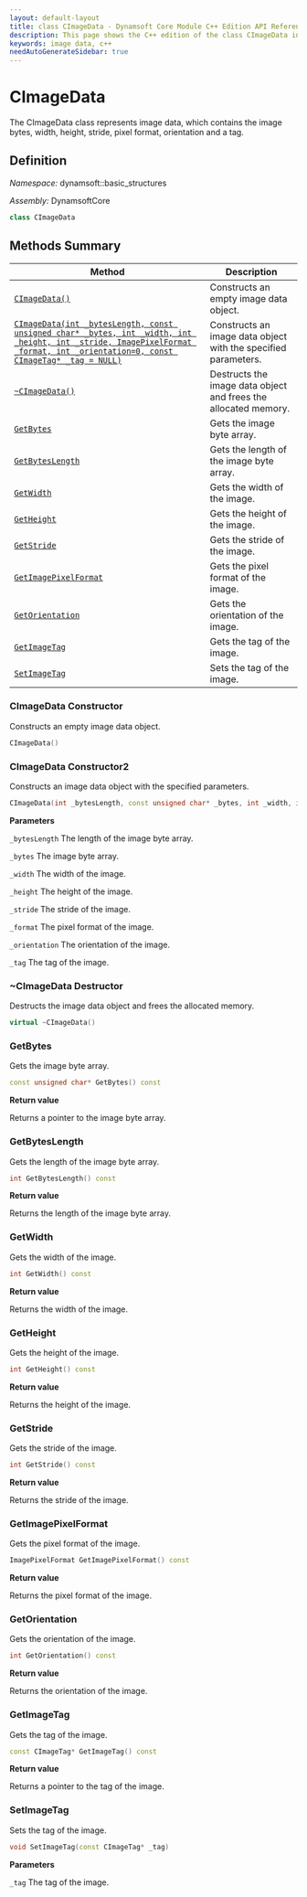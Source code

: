 ```yaml
---
layout: default-layout
title: class CImageData - Dynamsoft Core Module C++ Edition API Reference
description: This page shows the C++ edition of the class CImageData in Dynamsoft Core Module.
keywords: image data, c++
needAutoGenerateSidebar: true
---
```


# CImageData

The CImageData class represents image data, which contains the image bytes, width, height, stride, pixel format, orientation and a tag.

## Definition

*Namespace:* dynamsoft::basic_structures

*Assembly:* DynamsoftCore

```cpp
class CImageData 
```

## Methods Summary

| Method               | Description |
|----------------------|-------------|
| [`CImageData()`](#cimagedata-constructor) | Constructs an empty image data object. |
| [`CImageData(int _bytesLength, const unsigned char* _bytes, int _width, int _height, int _stride, ImagePixelFormat _format, int _orientation=0, const CImageTag* _tag = NULL)`](#cimagedata-constructor2) | Constructs an image data object with the specified parameters. |
| [`~CImageData()`](#cimagedata-destructor) | Destructs the image data object and frees the allocated memory. |
| [`GetBytes`](#getbytes) | Gets the image byte array. |
| [`GetBytesLength`](#getbyteslength) | Gets the length of the image byte array. |
| [`GetWidth`](#getwidth) | Gets the width of the image. |
| [`GetHeight`](#getheight) | Gets the height of the image. |
| [`GetStride`](#getstride) | Gets the stride of the image. |
| [`GetImagePixelFormat`](#getimagepixelformat) | Gets the pixel format of the image. |
| [`GetOrientation`](#getorientation) | Gets the orientation of the image. |
| [`GetImageTag`](#getimagetag) | Gets the tag of the image. |
| [`SetImageTag`](#setimagetag) | Sets the tag of the image. |

### CImageData Constructor

Constructs an empty image data object.

```cpp
CImageData()
```

### CImageData Constructor2

Constructs an image data object with the specified parameters.

```cpp
CImageData(int _bytesLength, const unsigned char* _bytes, int _width, int _height, int _stride, ImagePixelFormat _format, int _orientation=0, const CImageTag* _tag = NULL)
```

**Parameters**

`_bytesLength` The length of the image byte array.

`_bytes` The image byte array.

`_width` The width of the image.

`_height` The height of the image.

`_stride` The stride of the image.

`_format` The pixel format of the image.

`_orientation` The orientation of the image.

`_tag` The tag of the image.

### ~CImageData Destructor

Destructs the image data object and frees the allocated memory.

```cpp
virtual ~CImageData()
```

### GetBytes

Gets the image byte array.

```cpp
const unsigned char* GetBytes() const
```

**Return value**

Returns a pointer to the image byte array.

### GetBytesLength

Gets the length of the image byte array.

```cpp
int GetBytesLength() const
```

**Return value**

Returns the length of the image byte array.

### GetWidth

Gets the width of the image.

```cpp
int GetWidth() const
```

**Return value**

Returns the width of the image.

### GetHeight

Gets the height of the image.

```cpp
int GetHeight() const
```

**Return value**

Returns the height of the image.

### GetStride

Gets the stride of the image.

```cpp
int GetStride() const
```

**Return value**

Returns the stride of the image.

### GetImagePixelFormat

Gets the pixel format of the image.

```cpp
ImagePixelFormat GetImagePixelFormat() const
```

**Return value**

Returns the pixel format of the image.

### GetOrientation

Gets the orientation of the image.

```cpp
int GetOrientation() const
```

**Return value**

Returns the orientation of the image.

### GetImageTag

Gets the tag of the image.

```cpp
const CImageTag* GetImageTag() const
```

**Return value**

Returns a pointer to the tag of the image.

### SetImageTag

Sets the tag of the image.

```cpp
void SetImageTag(const CImageTag* _tag)
```

**Parameters**

`_tag` The tag of the image.
